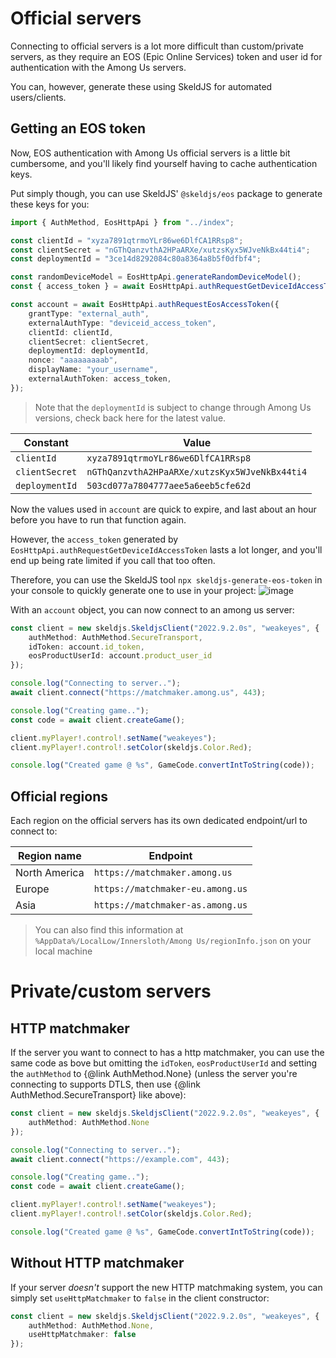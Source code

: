 
# Official servers
Connecting to official servers is a lot more difficult than custom/private servers, as they require an EOS (Epic Online Services) token and user id for authentication with the Among Us servers.

You can, however, generate these using SkeldJS for automated users/clients.

## Getting an EOS token
Now, EOS authentication with Among Us official servers is a little bit cumbersome, and you'll likely find yourself having to cache authentication keys.

Put simply though, you can use SkeldJS' `@skeldjs/eos` package to generate these keys for you:
```ts
import { AuthMethod, EosHttpApi } from "../index";

const clientId = "xyza7891qtrmoYLr86we6DlfCA1RRsp8";
const clientSecret = "nGThQanzvthA2HPaARXe/xutzsKyx5WJveNkBx44ti4";
const deploymentId = "3ce14d8292084c80a8364a8b5f0dfbf4";

const randomDeviceModel = EosHttpApi.generateRandomDeviceModel();
const { access_token } = await EosHttpApi.authRequestGetDeviceIdAccessToken(clientId, clientSecret, randomDeviceModel);

const account = await EosHttpApi.authRequestEosAccessToken({
    grantType: "external_auth",
    externalAuthType: "deviceid_access_token",
    clientId: clientId,
    clientSecret: clientSecret,
    deploymentId: deploymentId,
    nonce: "aaaaaaaaab",
    displayName: "your_username",
    externalAuthToken: access_token,
});
```

> Note that the `deploymentId` is subject to change through Among Us versions, check back here for the latest value.

| Constant | Value |
|----------|-------|
| `clientId` | `xyza7891qtrmoYLr86we6DlfCA1RRsp8` |
| `clientSecret` | `nGThQanzvthA2HPaARXe/xutzsKyx5WJveNkBx44ti4` |
| `deploymentId` | `503cd077a7804777aee5a6eeb5cfe62d` |

Now the values used in `account` are quick to expire, and last about an hour before you have to run that function again.

However, the `access_token` generated by `EosHttpApi.authRequestGetDeviceIdAccessToken` lasts a lot longer, and you'll end up being rate limited if you call that too often.

Therefore, you can use the SkeldJS tool `npx skeldjs-generate-eos-token` in your console to quickly generate one to use in your project:
![image](https://user-images.githubusercontent.com/60631511/202309267-a8bb64fb-5d12-4ed7-8f57-07ff70658d82.png)

With an `account` object, you can now connect to an among us server:
```ts
const client = new skeldjs.SkeldjsClient("2022.9.2.0s", "weakeyes", {
    authMethod: AuthMethod.SecureTransport,
    idToken: account.id_token,
    eosProductUserId: account.product_user_id
});

console.log("Connecting to server..");
await client.connect("https://matchmaker.among.us", 443);

console.log("Creating game..");
const code = await client.createGame();

client.myPlayer!.control!.setName("weakeyes");
client.myPlayer!.control!.setColor(skeldjs.Color.Red);

console.log("Created game @ %s", GameCode.convertIntToString(code));
```

## Official regions
Each region on the official servers has its own dedicated endpoint/url to connect to:

| Region name | Endpoint |
|-------------|----------|
| North America | `https://matchmaker.among.us` |
| Europe | `https://matchmaker-eu.among.us` |
| Asia | `https://matchmaker-as.among.us` |

> You can also find this information at `%AppData%/LocalLow/Innersloth/Among Us/regionInfo.json` on your local machine

# Private/custom servers
## HTTP matchmaker
If the server you want to connect to has a http matchmaker, you can use the same code as bove but omitting the `idToken`, `eosProductUserId` and setting the `authMethod` to {@link AuthMethod.None} (unless the server you're connecting to supports DTLS, then use {@link AuthMethod.SecureTransport} like above):

```ts
const client = new skeldjs.SkeldjsClient("2022.9.2.0s", "weakeyes", {
    authMethod: AuthMethod.None
});

console.log("Connecting to server..");
await client.connect("https://example.com", 443);

console.log("Creating game..");
const code = await client.createGame();

client.myPlayer!.control!.setName("weakeyes");
client.myPlayer!.control!.setColor(skeldjs.Color.Red);

console.log("Created game @ %s", GameCode.convertIntToString(code));
```

## Without HTTP matchmaker
If your server _doesn't_ support the new HTTP matchmaking system, you can simply set `useHttpMatchmaker` to `false` in the client constructor:
```ts
const client = new skeldjs.SkeldjsClient("2022.9.2.0s", "weakeyes", {
    authMethod: AuthMethod.None,
    useHttpMatchmaker: false
});
```
